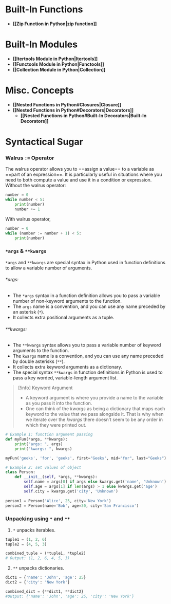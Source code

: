 # Built-In Functions
-  **[[Zip Function in Python|zip function]]**

# Built-In Modules
- **[[Itertools Module in Python|Itertools]]**
- **[[Functools Module in Python|Functools]]**
- **[[Collection Module in Python|Collection]]**

# Misc. Concepts
- **[[Nested Functions in Python#Closures|Closure]]**
- **[[Nested Functions in Python#Decorators|Decorators]]**
	- **[[Nested Functions in Python#Built-In Decorators|Built-In Decorators]]**
# Syntactical Sugar
### Walrus `:=` Operator
The walrus operator allows you to ==assign a value== to a variable as ==part of an expression==. It is particularly useful in situations where you need to both compute a value and use it in a condition or expression.
Without the walrus operator:
```python
number = 0
while number < 5:
    print(number)
    number += 1
```
With walrus operator,
```python
number = 0
while (number := number + 1) < 5:
    print(number)
```

### `*args` & `**kwargs`
`*args` and `**kwargs` are special syntax in Python used in function definitions to allow a variable number of arguments. 
###### \*args:
- The `*args` syntax in a function definition allows you to pass a variable number of non-keyword arguments to the function.
- The `args` name is a convention, and you can use any name preceded by an asterisk (`*`).
- It collects extra positional arguments as a tuple.
###### \*\*kwargs:
- The `**kwargs` syntax allows you to pass a variable number of keyword arguments to the function.
- The `kwargs` name is a convention, and you can use any name preceded by double asterisks (`**`).
- It collects extra keyword arguments as a dictionary.
- The special syntax `**kwargs` in function definitions in Python is used to pass a key worded, variable-length argument list.
> [!info] Keyword Argument 
> - A keyword argument is where you provide a name to the variable as you pass it into the function.
> - One can think of the *kwargs* as being a dictionary that maps each keyword to the value that we pass alongside it. That is why when we iterate over the *kwargs* there doesn’t seem to be any order in which they were printed out.
```python
# Example 1: function argument passing
def myFun(*args, **kwargs):
	print("args: ", args)
	print("kwargs: ", kwargs)

myFun('geeks', 'for', 'geeks', first="Geeks", mid="for", last="Geeks")
```
```python
# Example 2: set values of object
class Person:
    def __init__(self, *args, **kwargs):
        self.name = args[0] if args else kwargs.get('name', 'Unknown')
        self.age = args[1] if len(args) > 1 else kwargs.get('age')
        self.city = kwargs.get('city', 'Unknown')
        
person1 = Person('Alice', 25, city='New York')
person2 = Person(name='Bob', age=30, city='San Francisco')
```

### Unpacking using `*` and `**`
1. `*` unpacks iterables.
```python
tuple1 = (1, 2, 6)
tuple2 = (4, 5, 3)

combined_tuple = (*tuple1, *tuple2)
# Output: (1, 2, 6, 4, 5, 3)
```
2. `**` unpacks dictionaries.
```python
dict1 = {'name': 'John', 'age': 25}
dict2 = {'city': 'New York'}

combined_dict = {**dict1, **dict2}
#Output: {'name': 'John', 'age': 25, 'city': 'New York'} 
```